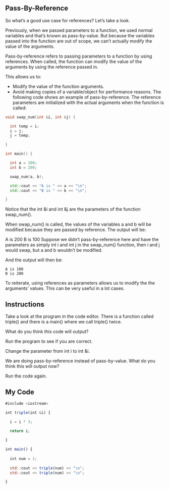## Pass-By-Reference

So what’s a good use case for references? Let’s take a look.

Previously, when we passed parameters to a function, we used normal variables and that’s known as pass-by-value. But because the variables passed into the function are out of scope, we can’t actually modify the value of the arguments.

Pass-by-reference refers to passing parameters to a function by using references. When called, the function can modify the value of the arguments by using the reference passed in.

This allows us to:

* Modify the value of the function arguments.
* Avoid making copies of a variable/object for performance reasons.
The following code shows an example of pass-by-reference. The reference parameters are initialized with the actual arguments when the function is called:
```c++
void swap_num(int &i, int &j) {

  int temp = i;
  i = j;
  j = temp;

}

int main() {

  int a = 100;
  int b = 200;

  swap_num(a, b);

  std::cout << "A is " << a << "\n";
  std::cout << "B is " << b << "\n";

}
```
Notice that the int &i and int &j are the parameters of the function swap_num().

When swap_num() is called, the values of the variables a and b will be modified because they are passed by reference. The output will be:

A is 200
B is 100
Suppose we didn’t pass-by-reference here and have the parameters as simply int i and int j in the swap_num() function, then i and j would swap, but a and b wouldn’t be modified.

And the output will then be:
```
A is 100
B is 200
```
To reiterate, using references as parameters allows us to modify the the arguments’ values. This can be very useful in a lot cases.

## Instructions

Take a look at the program in the code editor. There is a function called triple() and there is a main() where we call triple() twice.

What do you think this code will output?

Run the program to see if you are correct.

Change the parameter from int i to int &i.

We are doing pass-by-reference instead of pass-by-value. What do you think this will output now?

Run the code again.

## My Code
```js
#include <iostream>

int triple(int &i) {

  i = i * 3;
  
  return i;

}

int main() {
  
  int num = 1;
  
  std::cout << triple(num) << "\n";
  std::cout << triple(num) << "\n";

}
```
